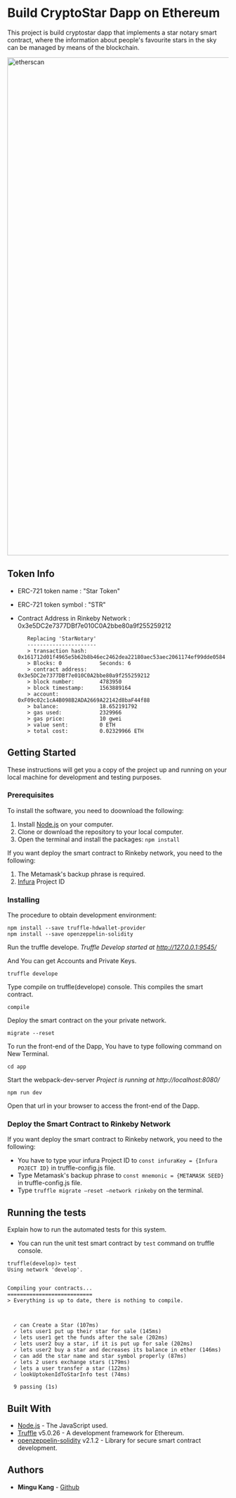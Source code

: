 # Build CryptoStar Dapp on Ethereum

This project is build cryptostar dapp that implements a star notary smart contract, where the information about people's favourite stars in the sky can be managed by means of the blockchain.

<img width="1131" alt="etherscan" src="https://user-images.githubusercontent.com/26805817/62104984-208a6200-b2dc-11e9-8f12-3a01c6b9d4d5.png">

## Token Info

* ERC-721 token name : "Star Token"

* ERC-721 token symbol : "STR"

* Contract Address in Rinkeby Network : 0x3e5DC2e7377DBf7e010C0A2bbe80a9f255259212

  ```
     Replacing 'StarNotary'
     ----------------------
     > transaction hash:    0x161712d01f4965e5b62b8b46ec2462dea22180aec53aec2061174ef99dde0584
     > Blocks: 0            Seconds: 6
     > contract address:    0x3e5DC2e7377DBf7e010C0A2bbe80a9f255259212
     > block number:        4783950
     > block timestamp:     1563889164
     > account:             0xF09c02c1cA4B098B2ADA2669A22142d8baF44f88
     > balance:             18.652191792
     > gas used:            2329966
     > gas price:           10 gwei
     > value sent:          0 ETH
     > total cost:          0.02329966 ETH
  ```

  

## Getting Started

These instructions will get you a copy of the project up and running on your local machine for development and testing purposes.

### Prerequisites

To install the software, you need to doownload the following:

1. Install [Node.js](https://nodejs.org/en/) on your computer.
2. Clone or download the repository to your local computer.
3. Open the terminal and install the packages: `npm install`

If you want deploy the smart contract to Rinkeby network, you need to the following:

1. The Metamask's backup phrase is required.
2. [Infura](https://infura.io/) Project ID

### Installing

The procedure to obtain development environment:

```
npm install --save truffle-hdwallet-provider
npm install --save openzeppelin-solidity
```

Run the truffle develope. *Truffle Develop started at http://127.0.0.1:9545/*

And You can get Accounts and Private Keys.

```
truffle develope
```

Type compile on truffle(develope) console. This compiles the smart contract.

```
compile
```

Deploy the smart contract on the your private network.

```
migrate --reset
```

To run the front-end of the Dapp, You have to type following command on New Terminal.

```
cd app
```

Start the webpack-dev-server  *Project is running at http://localhost:8080/*

```
npm run dev
```

Open that url in your browser to access the front-end of the Dapp.



### Deploy the Smart Contract to Rinkeby Network

If you want deploy the smart contract to Rinkeby network, you need to the following:

* You have to type your infura Project ID to `const infuraKey = {Infura POJECT ID}` in truffle-config.js file.
* Type Metamask's backup phrase to `const mnemonic = {METAMASK SEED}` in truffle-config.js file.
* Type `truffle migrate —reset —network rinkeby` on the terminal.



## Running the tests

Explain how to run the automated tests for this system.

* You can run the unit test smart contract by `test` command on truffle console.

```
truffle(develop)> test
Using network 'develop'.


Compiling your contracts...
===========================
> Everything is up to date, there is nothing to compile.



  ✓ can Create a Star (107ms)
  ✓ lets user1 put up their star for sale (145ms)
  ✓ lets user1 get the funds after the sale (202ms)
  ✓ lets user2 buy a star, if it is put up for sale (202ms)
  ✓ lets user2 buy a star and decreases its balance in ether (146ms)
  ✓ can add the star name and star symbol properly (87ms)
  ✓ lets 2 users exchange stars (179ms)
  ✓ lets a user transfer a star (122ms)
  ✓ lookUptokenIdToStarInfo test (74ms)

  9 passing (1s)
```



## Built With

* [Node.js](https://nodejs.org/en/) - The JavaScript used.
* [Truffle](https://truffleframework.com/) v5.0.26 - A development framework for Ethereum.
* [openzeppelin-solidity]() v2.1.2 - Library for secure smart contract development.

## Authors

* **Mingu Kang** - [Github](https://github.com/minqukanq)
